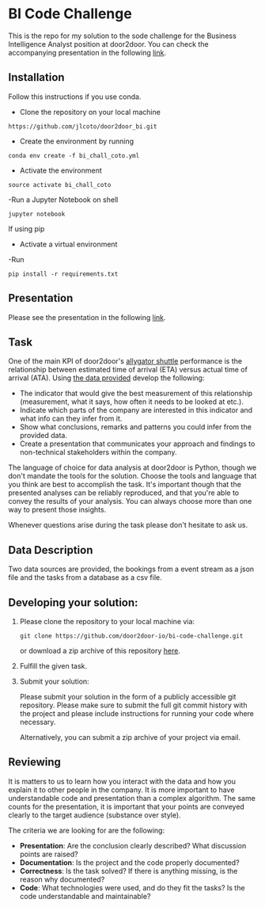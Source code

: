 
# BI Code Challenge

This is the repo for my solution to the sode challenge for the Business Intelligence Analyst position at door2door. You can check the accompanying presentation in the following [link](https://rawgit.com/jlcoto/door2door_bi_presentation/master/index.html).

## Installation
Follow this instructions if you use conda.
- Clone the repository on your local machine
```
https://github.com/jlcoto/door2door_bi.git
```
- Create the environment by running
```
conda env create -f bi_chall_coto.yml
```
- Activate the environment
```
source activate bi_chall_coto
```
-Run a Jupyter Notebook on shell
```
jupyter notebook
```

If using pip

- Activate a virtual environment

-Run
```
pip install -r requirements.txt
```

## Presentation

Please see the presentation in the following [link](https://rawgit.com/jlcoto/door2door_bi_presentation/master/index.html).

## Task

One of the main KPI of door2door's [allygator shuttle](https://www.allygatorshuttle.com/en/index.html) performance is the relationship between estimated time of arrival (ETA) versus actual time of arrival (ATA). Using [the data provided](https://github.com/door2door-io/bi-code-challenge/tree/bi-analyst/data) develop the following:
- The indicator that would give the best measurement of this relationship (measurement, what it says, how often it needs to be looked at etc.).
- Indicate which parts of the company are interested in this indicator and what info can they infer from it.
- Show what conclusions, remarks and patterns you could infer from the provided data.
- Create a presentation that communicates your approach and findings to non-technical stakeholders within the company.

The language of choice for data analysis at door2door is Python, though we don't mandate the tools for the solution. Choose the tools and language that you think are best to accomplish the task. It's important though that the presented analyses can be reliably reproduced, and that you're able to convey the results of your analysis. You can always choose more than one way to present those insights.

Whenever questions arise during the task please don't hesitate to ask us.

## Data Description

Two data sources are provided, the bookings from a event stream as a json file and the tasks from a database as a csv file.

## Developing your solution:

1. Please clone the repository to your local machine via:

    ```
    git clone https://github.com/door2door-io/bi-code-challenge.git
    ```

    or download a zip archive of this repository [here](https://github.com/door2door-io/bi-code-challenge/archive/master.zip).

2. Fulfill the given task.

3. Submit your solution:

    Please submit your solution in the form of a publicly accessible git repository. Please make sure to submit the full git commit history with the project and please include instructions for running your code where necessary.

    Alternatively, you can submit a zip archive of your project via email.

## Reviewing

It is matters to us to learn how you interact with the data and how you explain it to other people in the company. It is more important to have understandable code and presentation than a complex algorithm. The same counts for the presentation, it is important that your points are conveyed clearly to the target audience (substance over style).

The criteria we are looking for are the following:

- **Presentation**: Are the conclusion clearly described? What discussion points are raised?
- **Documentation**: Is the project and the code properly documented?
- **Correctness**: Is the task solved? If there is anything missing, is the reason why documented?
- **Code**: What technologies were used, and do they fit the tasks? Is the code understandable and maintainable?
